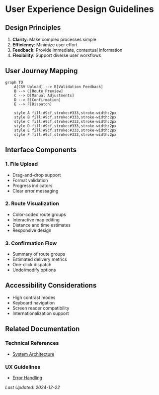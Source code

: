 # User Experience Design Guidelines

## Design Principles

1. **Clarity**: Make complex processes simple
2. **Efficiency**: Minimize user effort
3. **Feedback**: Provide immediate, contextual information
4. **Flexibility**: Support diverse user workflows

## User Journey Mapping

```mermaid
graph TD
    A[CSV Upload] --> B[Validation Feedback]
    B --> C[Route Preview]
    C --> D[Manual Adjustments]
    D --> E[Confirmation]
    E --> F[Dispatch]
    
    style A fill:#9cf,stroke:#333,stroke-width:2px
    style B fill:#9cf,stroke:#333,stroke-width:2px
    style C fill:#9cf,stroke:#333,stroke-width:2px
    style D fill:#9cf,stroke:#333,stroke-width:2px
    style E fill:#9cf,stroke:#333,stroke-width:2px
    style F fill:#9cf,stroke:#333,stroke-width:2px
```

## Interface Components

### 1. File Upload
- Drag-and-drop support
- Format validation
- Progress indicators
- Clear error messaging

### 2. Route Visualization
- Color-coded route groups
- Interactive map editing
- Distance and time estimates
- Responsive design

### 3. Confirmation Flow
- Summary of route groups
- Estimated delivery metrics
- One-click dispatch
- Undo/modify options

## Accessibility Considerations
- High contrast modes
- Keyboard navigation
- Screen reader compatibility
- Internationalization support

## Related Documentation
### Technical References
- [System Architecture](../technical/architecture.md)

### UX Guidelines
- [Error Handling](./error-handling.md)

*Last Updated: 2024-12-22*
